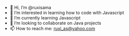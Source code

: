 - 👋 Hi, I’m @ruxisama
- 👀 I’m interested in learning how to code with Javascript
- 🌱 I’m currently learning Javascript
- 💞️ I’m looking to collaborate on Java projects
- 📫 How to reach me: ruxi_as@yahoo.com

<!---
ruxisama/ruxisama is a ✨ special ✨ repository because its `README.md` (this file) appears on your GitHub profile.
You can click the Preview link to take a look at your changes.
--->
